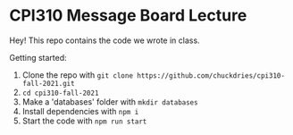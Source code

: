 # CPI310 Message Board Lecture

Hey! This repo contains the code we wrote in class.

Getting started:
1. Clone the repo with `git clone https://github.com/chuckdries/cpi310-fall-2021.git`
2. `cd cpi310-fall-2021`
3. Make a 'databases' folder with `mkdir databases`
4. Install dependencies with `npm i`
5. Start the code with `npm run start`
